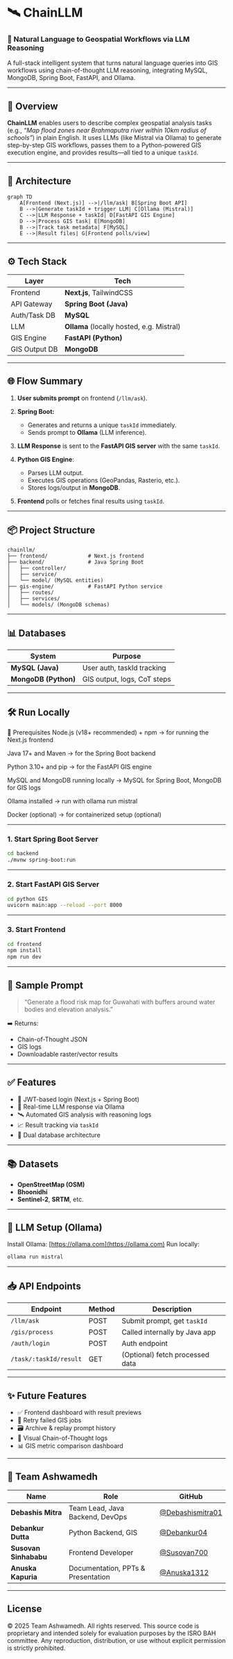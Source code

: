 

# 🛰️ ChainLLM

### 🔗 Natural Language to Geospatial Workflows via LLM Reasoning

A full-stack intelligent system that turns natural language queries into GIS workflows using chain-of-thought LLM reasoning, integrating MySQL, MongoDB, Spring Boot, FastAPI, and Ollama.

---

## 🚀 Overview

**ChainLLM** enables users to describe complex geospatial analysis tasks (e.g., *“Map flood zones near Brahmaputra river within 10km radius of schools”*) in plain English. It uses LLMs (like Mistral via Ollama) to generate step-by-step GIS workflows, passes them to a Python-powered GIS execution engine, and provides results—all tied to a unique `taskId`.

---

## 🧱 Architecture

```mermaid
graph TD
    A[Frontend (Next.js)] -->|/llm/ask| B[Spring Boot API]
    B -->|Generate taskId + trigger LLM| C[Ollama (Mistral)]
    C -->|LLM Response + taskId| D[FastAPI GIS Engine]
    D -->|Process GIS task| E[MongoDB]
    B -->|Track task metadata| F[MySQL]
    E -->|Result files| G[Frontend polls/view]
```

---

## ⚙️ Tech Stack

| Layer         | Tech                                      |
| ------------- | ----------------------------------------- |
| Frontend      | **Next.js**, TailwindCSS                  |
| API Gateway   | **Spring Boot (Java)**                    |
| Auth/Task DB  | **MySQL**                                 |
| LLM           | **Ollama** (locally hosted, e.g. Mistral) |
| GIS Engine    | **FastAPI (Python)**                      |
| GIS Output DB | **MongoDB**                               |

---

## 🌐 Flow Summary

1. **User submits prompt** on frontend (`/llm/ask`).
2. **Spring Boot:**

   * Generates and returns a unique `taskId` immediately.
   * Sends prompt to **Ollama** (LLM inference).
3. **LLM Response** is sent to the **FastAPI GIS server** with the same `taskId`.
4. **Python GIS Engine**:

   * Parses LLM output.
   * Executes GIS operations (GeoPandas, Rasterio, etc.).
   * Stores logs/output in **MongoDB**.
5. **Frontend** polls or fetches final results using `taskId`.

---

## 📦 Project Structure

```
chainllm/
├── frontend/             # Next.js frontend
├── backend/              # Java Spring Boot
│   ├── controller/
│   ├── service/
│   └── model/ (MySQL entities)
├── gis-engine/           # FastAPI Python service
│   ├── routes/
│   ├── services/
│   └── models/ (MongoDB schemas)
```

---

## 📊 Databases

| System               | Purpose                     |
| -------------------- | --------------------------- |
| **MySQL (Java)**     | User auth, taskId tracking  |
| **MongoDB (Python)** | GIS output, logs, CoT steps |

---

## 🛠️ Run Locally

🧩 Prerequisites
Node.js (v18+ recommended) + npm
→ for running the Next.js frontend

Java 17+ and Maven
→ for the Spring Boot backend

Python 3.10+ and pip
→ for the FastAPI GIS engine

MySQL and MongoDB running locally
→ MySQL for Spring Boot, MongoDB for GIS logs

Ollama installed
→ run with ollama run mistral

Docker (optional)
→ for containerized setup (optional)

---

### 1. Start Spring Boot Server

```bash
cd backend
./mvnw spring-boot:run
```

---

### 2. Start FastAPI GIS Server

```bash
cd python GIS
uvicorn main:app --reload --port 8000
```

---

### 3. Start Frontend

```bash
cd frontend
npm install
npm run dev
```

---

## 📂 Sample Prompt

> “Generate a flood risk map for Guwahati with buffers around water bodies and elevation analysis.”

➡️ Returns:

* Chain-of-Thought JSON
* GIS logs
* Downloadable raster/vector results

---

## ✅ Features

* 🔐 JWT-based login (Next.js + Spring Boot)
* 🧠 Real-time LLM response via Ollama
* 🛰️ Automated GIS analysis with reasoning logs
* 📈 Result tracking via `taskId`
* 💽 Dual database architecture

---

## 📚 Datasets

* **OpenStreetMap (OSM)**
* **Bhoonidhi**
* **Sentinel-2**, **SRTM**, etc.

---

## 🧠 LLM Setup (Ollama)

Install Ollama: [https://ollama.com](https://ollama.com)
Run locally:

```bash
ollama run mistral
```

---

## 📥 API Endpoints

| Endpoint               | Method | Description                     |
| ---------------------- | ------ | ------------------------------- |
| `/llm/ask`             | POST   | Submit prompt, get `taskId`     |
| `/gis/process`         | POST   | Called internally by Java app   |
| `/auth/login`          | POST   | Auth endpoint                   |
| `/task/:taskId/result` | GET    | (Optional) fetch processed data |

---

## ✨ Future Features

* ✅ Frontend dashboard with result previews
* 🔁 Retry failed GIS jobs
* 🗃️ Archive & replay prompt history
* 🧾 Visual Chain-of-Thought logs
* 📊 GIS metric comparison dashboard

---

## 👥 Team Ashwamedh
| Name                  | Role                               | GitHub                                                                        |
| --------------------- | ---------------------------------- | ----------------------------------------------------------------------------- |
| **Debashis Mitra**    | Team Lead, Java Backend, DevOps    | [@Debashismitra01](https://github.com/Debashismitra01)                            |
| **Debankur Dutta**    | Python Backend, GIS                | [@Debankur04](https://github.com/Debankur04)  |
| **Susovan Sinhababu** | Frontend Developer                 | [@Susovan700](https://github.com/Susovan700)|
| **Anuska Kapuria**    | Documentation, PPTs & Presentation | [@Anuska1312](https://github.com/Anuska1312)  |

---
## License 
© 2025 Team Ashwamedh. All rights reserved.
This source code is proprietary and intended solely for evaluation purposes by the ISRO BAH committee.
Any reproduction, distribution, or use without explicit permission is strictly prohibited.

